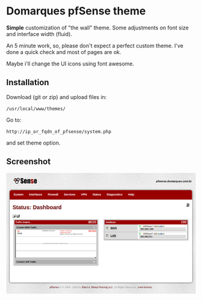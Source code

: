 Domarques pfSense theme
========

**Simple** customization of "the wall" theme. Some adjustments on font size and interface width (fluid).

An 5 minute work, so, please don't expect a perfect custom theme. I've done a quick check and most of pages are ok.

Maybe i'll change the UI icons using font awesome. 

Installation
--------

Download (git or zip) and upload files in:

    /usr/local/www/themes/

Go to:

    http://ip_or_fqdn_of_pfsense/system.php

and set theme option.

Screenshot
--------
![Theme preview](preview.jpg "Theme preview")